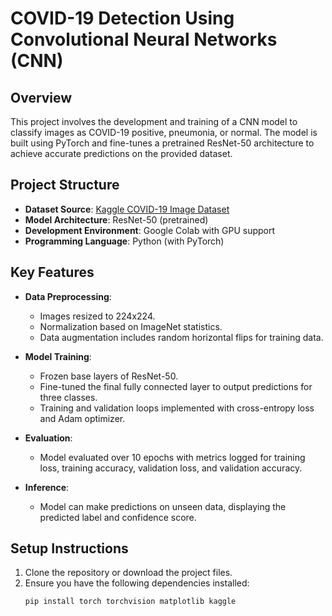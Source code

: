 # COVID-19 Detection Using Convolutional Neural Networks (CNN)

## Overview
This project involves the development and training of a CNN model to classify images as COVID-19 positive, pneumonia, or normal. The model is built using PyTorch and fine-tunes a pretrained ResNet-50 architecture to achieve accurate predictions on the provided dataset.

## Project Structure
- **Dataset Source**: [Kaggle COVID-19 Image Dataset](https://www.kaggle.com/datasets/pranavraikokte/covid19-image-dataset)
- **Model Architecture**: ResNet-50 (pretrained)
- **Development Environment**: Google Colab with GPU support
- **Programming Language**: Python (with PyTorch)

## Key Features
- **Data Preprocessing**:
  - Images resized to 224x224.
  - Normalization based on ImageNet statistics.
  - Data augmentation includes random horizontal flips for training data.

- **Model Training**:
  - Frozen base layers of ResNet-50.
  - Fine-tuned the final fully connected layer to output predictions for three classes.
  - Training and validation loops implemented with cross-entropy loss and Adam optimizer.

- **Evaluation**:
  - Model evaluated over 10 epochs with metrics logged for training loss, training accuracy, validation loss, and validation accuracy.

- **Inference**:
  - Model can make predictions on unseen data, displaying the predicted label and confidence score.

## Setup Instructions
1. Clone the repository or download the project files.
2. Ensure you have the following dependencies installed:
   ```bash
   pip install torch torchvision matplotlib kaggle
   ```
